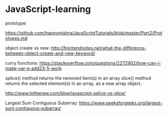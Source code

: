 # JavaScript-learning

prototype:

https://github.com/happymishra/JavaScriptTutorials/blob/master/Part2/Prototypes.md


object.create  vs new:
http://frontendnotes.net/what-the-difference-between-object-create-and-new-keyword/

curry functions:
https://stackoverflow.com/questions/2272902/how-can-i-make-var-a-add23-5-work

splice() method returns the removed item(s) in an array
slice() method returns the selected element(s) in an array, as a new array object.

http://www.tothenew.com/blog/javascript-splice-vs-slice/


Largest Sum Contiguous Subarray:
https://www.geeksforgeeks.org/largest-sum-contiguous-subarray/
